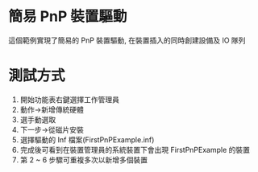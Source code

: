 # 簡易 PnP 裝置驅動

這個範例實現了簡易的 PnP 裝置驅動, 在裝置插入的同時創建設備及 IO 隊列

# 測試方式

1. 開始功能表右鍵選擇工作管理員
2. 動作->新增傳統硬體
3. 選手動選取
4. 下一步->從磁片安裝
5. 選擇驅動的 Inf 檔案(FirstPnPExample.inf)
6. 完成後可看到在裝置管理員的系統裝置下會出現 FirstPnPExample 的裝置
7. 第 2 ~ 6 步驟可重複多次以新增多個裝置
